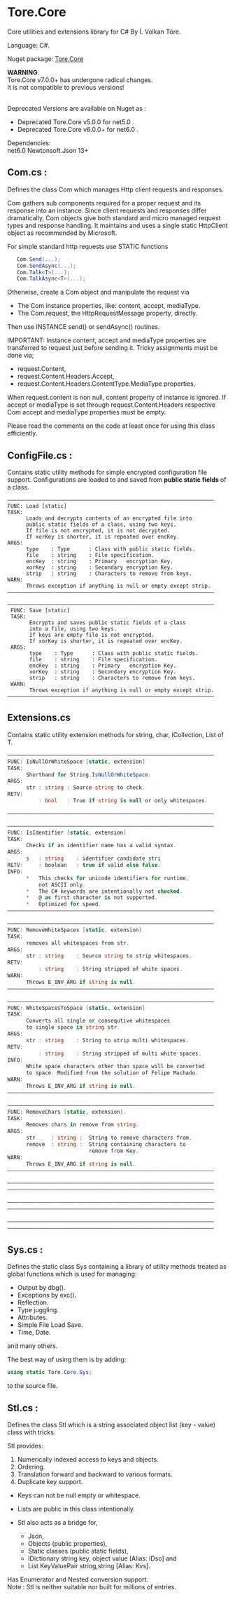 # Tore.Core
Core utilities and extensions library for C# By İ. Volkan Töre.

Language: C#.

Nuget package: [Tore.Core](https://www.nuget.org/packages/Tore.Core/)

<b>WARNING</b>: <br/>
Tore.Core v7.0.0+ has undergone radical changes.<br/>
It is not compatible to previous versions! <br/>
<br/>

Deprecated Versions are available on Nuget as :
  - Deprecated Tore.Core v5.0.0  for net5.0 .
  - Deprecated Tore.Core v6.0.0+ for net6.0 .


Dependencies: <br/>
net6.0
Newtonsoft.Json 13+

## Com.cs :
Defines the class Com which manages Http client requests and responses.

Com gathers sub components required for a proper request and its response into an instance.
Since client requests and responses differ dramatically, 
Com objects give both standard and micro managed request types and response handling.
It maintains and uses a single static HttpClient object as recommended by Microsoft.

For simple standard http requests use STATIC functions 

```C#
   Com.Send(...);
   Com.SendAsync(...);
   Com.Talk<T>(...);
   Com.TalkAsync<T>(...);
```
Otherwise, create a Com object and manipulate the request via

   - The Com instance properties, like: content, accept, mediaType.
   - The Com.request, the HttpRequestMessage property, directly.

Then use INSTANCE send() or sendAsync() routines. 
  
IMPORTANT:
Instance content, accept and mediaType properties are transferred to request just before sending it.
Tricky assignments must be done via;
   - request.Content,
   - request.Content.Headers.Accept,
   - request.Content.Headers.ContentType.MediaType properties,
  
When request.content is non null, content property of instance is ignored.
If accept or mediaType is set through request.Content.Headers
respective Com accept and mediaType properties must be empty.  

Please read the comments on the code at least once for using this class efficiently.

## ConfigFile.cs :
 Contains static utility methods for simple encrypted configuration file support. 
 Configurations are loaded to and saved from <b> public static fields </b> of a class.
 ```
——————————————————————————————————————————————————————————————————
 FUNC: Load [static]                                              
 TASK:                                                            
       Loads and decrypts contents of an encrypted file into      
       public static fields of a class, using two keys.  
       If file is not encrypted, it is not decrypted.             
       If xorKey is shorter, it is repeated over encKey.          
 ARGS:                                                            
       type    : Type      : Class with public static fields.     
       file    : string    : File specification.                  
       encKey  : string    : Primary   encryption Key.            
       xorKey  : string    : Secondary encryption Key.            
       strip   : string    : Characters to remove from keys.      
 WARN:                                                            
       Throws exception if anything is null or empty except strip.
——————————————————————————————————————————————————————————————————
```
 
```
——————————————————————————————————————————————————————————————————
 FUNC: Save [static]                                              
 TASK:                                                            
       Encrypts and saves public static fields of a class
       into a file, using two keys.                               
       If keys are empty file is not encrypted.                   
       If xorKey is shorter, it is repeated over encKey.          
 ARGS:                                                            
       type    : Type      : Class with public static fields.     
       file    : string    : File specification.                  
       encKey  : string    : Primary   encryption Key.            
       xorKey  : string    : Secondary encryption Key.            
       strip   : string    : Characters to remove from keys.      
 WARN:                                                            
       Throws exception if anything is null or empty except strip.
——————————————————————————————————————————————————————————————————
```

## Extensions.cs
Contains static utility extension methods for
string, char, ICollection, List of T.


```C#
——————————————————————————————————————————————————————————————————
FUNC: IsNullOrWhiteSpace [static, extension]                   
TASK:                                                          
      Shorthand for String.IsNullOrWhiteSpace.                 
ARGS:                                                          
      str : string : Source string to check.                   
RETV:                                                          
          : bool   : True if string is null or only whitespaces.

——————————————————————————————————————————————————————————————————
```

```C#
——————————————————————————————————————————————————————————————————
FUNC: IsIdentifier [static, extension]                    
TASK:                                                     
      Checks if an identifier name has a valid syntax.    
ARGS:                                                     
      s   : string    : identifier candidate stri         
RETV:     : boolean   : true if valid else false.         
INFO:                                                     
      *   This checks for unicode identifiers for runtime,
          not ASCII only.                                 
      *   The C# keywords are intentionally not checked.  
      *   @ as first character is not supported.          
      *   Optimized for speed.                            
——————————————————————————————————————————————————————————————————
```

```C#
——————————————————————————————————————————————————————————————————
FUNC: RemoveWhiteSpaces [static, extension]                  
TASK:                                                        
      removes all whitespaces from str.                      
ARGS:                                                        
      str : string    : Source string to strip whitespaces.  
RETV:                                                        
          : string    : String stripped of white spaces.     
WARN:                                                        
      Throws E_INV_ARG if string is null.                    
——————————————————————————————————————————————————————————————————
```

```C#
——————————————————————————————————————————————————————————————————
FUNC: WhiteSpacesToSpace [static, extension]                    
TASK:                                                           
      Converts all single or consequtive whitespaces            
      to single space in string str.                            
ARGS:                                                           
      str : string    : String to strip multi whitespaces.      
RETV:                                                           
          : string    : String stripped of multi white spaces.  
INFO:                                                           
      White space characters other than space will be converted 
      to space. Modified from the solution of Felipe Machado.   
WARN:                                                           
      Throws E_INV_ARG if string is null.                       
——————————————————————————————————————————————————————————————————
```

```C#
——————————————————————————————————————————————————————————————————
FUNC: RemoveChars [static, extension].                       
TASK:                                                        
      Removes chars in remove from string.                   
ARGS:                                                        
      str     : string :  String to remove characters from.  
      remove  : string :  String containing characters to 
                          remove from Key.                   
WARN:                                                        
      Throws E_INV_ARG if string is null.                    
——————————————————————————————————————————————————————————————————
```

```C#
——————————————————————————————————————————————————————————————————
——————————————————————————————————————————————————————————————————
```

```C#
——————————————————————————————————————————————————————————————————
——————————————————————————————————————————————————————————————————
```
```C#
——————————————————————————————————————————————————————————————————
——————————————————————————————————————————————————————————————————
```

## Sys.cs :
Defines the static class Sys containing a library of utility methods treated as global functions which is used for managing:
  - Output by dbg().
  - Exceptions by exc().
  - Reflection.
  - Type juggling.
  - Attributes. 
  - Simple File Load Save. 
  - Time, Date.
  
and many others.

The best way of using them is by adding: 
```C#
using static Tore.Core.Sys;
```                            
to the source file.    

## Stl.cs :
Defines the class Stl which is a string associated object list (key - value) class with tricks.     
                                                       
Stl provides:                                          
1) Numerically indexed access to keys and objects.      
2) Ordering.                                           
3) Translation forward and backward to various formats.
4) Duplicate key support.

* Keys can not be null empty or whitespace.            
* Lists are public in this class intentionally.        
* Stl also acts as a bridge for,

   - Json, 
   - Objects (public properties), 
   - Static classes (public static fields),
   - IDictionary string key, object value [Alias: IDso] and
   - List KeyValuePair string,string      [Alias: Kvs].     
 
Has Enumerator and Nested conversion support.           
Note : Stl is neither suitable nor built for millions of entries.

                           
